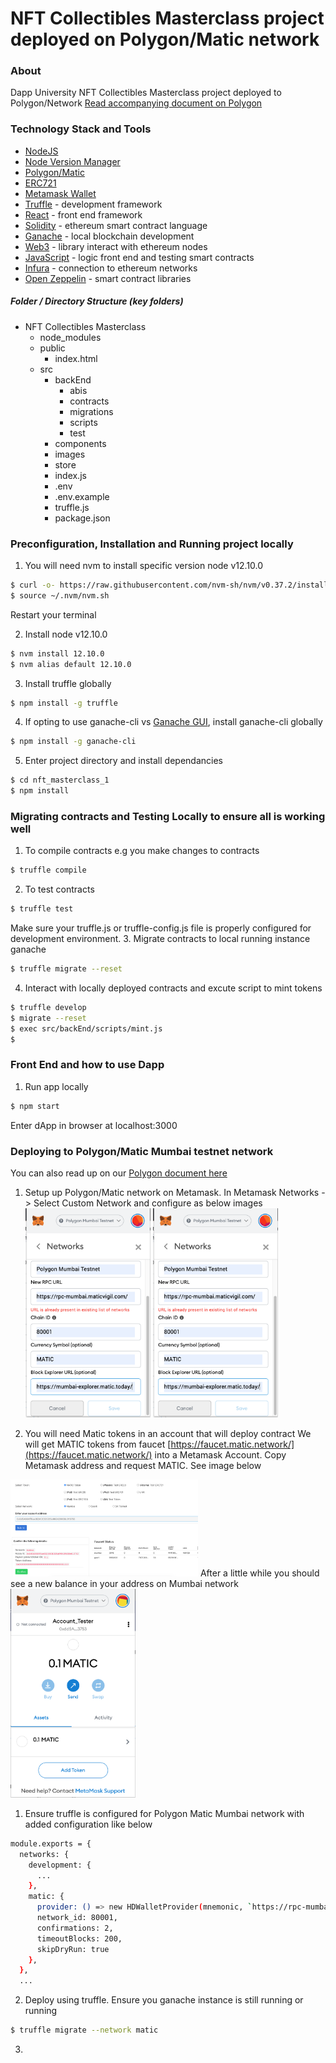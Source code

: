 # NFT Collectibles Masterclass project deployed on Polygon/Matic network

### About
Dapp University NFT Collectibles Masterclass project deployed to Polygon/Network 
[Read accompanying document on Polygon](https://docs.google.com/document/d/1iqX6hLNrKw80mvW0aXwOE6rmmcoMcfAM8NcSiXRE-_o/edit?usp=sharing)  

### Technology Stack and Tools

* [NodeJS](https://nodejs.org/en/)
* [Node Version Manager](https://heynode.com/tutorial/install-nodejs-locally-nvm)
* [Polygon/Matic](https://polygon.technology/)
* [ERC721](https://docs.openzeppelin.com/contracts/3.x/erc721)
* [Metamask Wallet](https://metamask.io/)
* [Truffle](https://www.trufflesuite.com/) - development framework
* [React](https://reactjs.org/) - front end framework
* [Solidity](https://docs.soliditylang.org/en/v0.7.4/) - ethereum smart contract language
* [Ganache](https://www.trufflesuite.com/ganache) - local blockchain development
* [Web3](https://web3js.readthedocs.io/en/v1.3.0/) - library interact with ethereum nodes 
* [JavaScript](https://www.javascript.com/) - logic front end and testing smart contracts
* [Infura](https://infura.io/) - connection to ethereum networks 
* [Open Zeppelin](https://infura.io/) - smart contract libraries 

##### Folder / Directory Structure (key folders)
* NFT Collectibles Masterclass
  * node_modules
  * public 
    * index.html
  * src
    * backEnd
        * abis
        * contracts
        * migrations
        * scripts
        * test
    * components
    * images
    * store
    * index.js
    * .env
    * .env.example
    * truffle.js
    * package.json

### Preconfiguration, Installation and Running project locally 

1. You will need nvm to install specific version node v12.10.0
```sh
$ curl -o- https://raw.githubusercontent.com/nvm-sh/nvm/v0.37.2/install.sh | bash
$ source ~/.nvm/nvm.sh
```
Restart your terminal

2. Install node v12.10.0
```sh
$ nvm install 12.10.0
$ nvm alias default 12.10.0
```

3. Install truffle globally
```sh
$ npm install -g truffle
```

4. If opting to use ganache-cli vs [Ganache GUI](https://www.trufflesuite.com/ganache), install ganache-cli globally
```sh
$ npm install -g ganache-cli
```

5. Enter project directory and install dependancies
```sh
$ cd nft_masterclass_1
$ npm install 
```

### Migrating contracts and Testing Locally to ensure all is working well

1. To compile contracts e.g you make changes to contracts
```sh
$ truffle compile 
```

2. To test contracts 
```sh
$ truffle test
```

Make sure your truffle.js or truffle-config.js file is properly configured for development environment.
3. Migrate contracts to local running instance ganache
```sh
$ truffle migrate --reset 
```

4. Interact with locally deployed contracts and excute script to mint tokens
```sh
$ truffle develop
$ migrate --reset
$ exec src/backEnd/scripts/mint.js
$
```

### Front End and how to use Dapp
1. Run app locally 
```sh
$ npm start
```
Enter dApp in browser at localhost:3000

### Deploying to Polygon/Matic Mumbai testnet network

You can also read up on our [Polygon document here](https://docs.google.com/document/d/1iqX6hLNrKw80mvW0aXwOE6rmmcoMcfAM8NcSiXRE-_o/edit?usp=sharing)

1. Setup up Polygon/Matic network on Metamask. In Metamask Networks -> Select Custom Network and 
configure as below images 
<span><img src="./ImagesReadMe/mumbai.png" alt="configure Polygon Matic Mumbai Testne" width="200"/>
<img src="./ImagesReadMe/mumbai.png" alt="configure Polygon Matic Mainnet" width="200"/></span>


2. You will need Matic tokens in an account that will deploy contract
We will get MATIC tokens from faucet [https://faucet.matic.network/](https://faucet.matic.network/) into 
a Metamask Account. Copy Metamask address and request MATIC. See image below
<img src="./ImagesReadMe/testMatic.png" alt="request testnet tokens" width="300"/>
After a little while you should see a new balance in your address on Mumbai network
<img src="./ImagesReadMe/metamaskMatic.png" alt="Matic balance updated" width="200"/>




1. Ensure truffle is configured for Polygon Matic Mumbai network with added configuration like below
```sh
module.exports = {
  networks: {
    development: {
      ...
    },
    matic: {
      provider: () => new HDWalletProvider(mnemonic, `https://rpc-mumbai.matic.today`),
      network_id: 80001,
      confirmations: 2,
      timeoutBlocks: 200,
      skipDryRun: true
    },
  },
  ...
```

2. Deploy using truffle. Ensure you ganache instance is still running or running
```sh
$ truffle migrate --network matic
```

3. 
